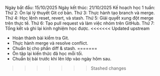 Ngày bắt đầu: 15/10/2025  Ngày kết thúc: 21/10/2025 
Kế hoạch học 1 tuần: Thứ 2: Ôn lại lý thuyết Git cơ bản. 
Thứ 3: Thực hành tạo branch và merge. 
Thứ 4: Học lệnh reset, revert, và stash. 
Thứ 5: Giải quyết xung đột merge trên thực tế. 
Thứ 6: Tạo pull request và làm việc nhóm trên GitHub. 
Thứ 7: Tổng kết và ghi lại kinh nghiệm học được. 
<<<<<<< Updated upstream
- Hoàn thành bài kiểm tra Git.
- Thực hành merge và resolve conflict.
- Chuẩn bị cho phần diff & stash.
=======
- Ôn tập lại kiến thức đã học mỗi tối.
- Chuẩn bị bài trước khi lên lớp vào ngày hôm sau.
>>>>>>> Stashed changes
